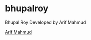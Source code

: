 # bhupalroy
Bhupal Roy
Developed by Arif Mahmud
<p><a href="https://arifmahmud.com/" target="_blank">Arif Mahmud</a> </p>

